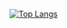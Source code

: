 [![Top Langs](https://github-readme-stats.vercel.app/api/top-langs/?username=dieguezguille&layout=compact?hide=ShaderLab)](https://github.com/anuraghazra/github-readme-stats)
